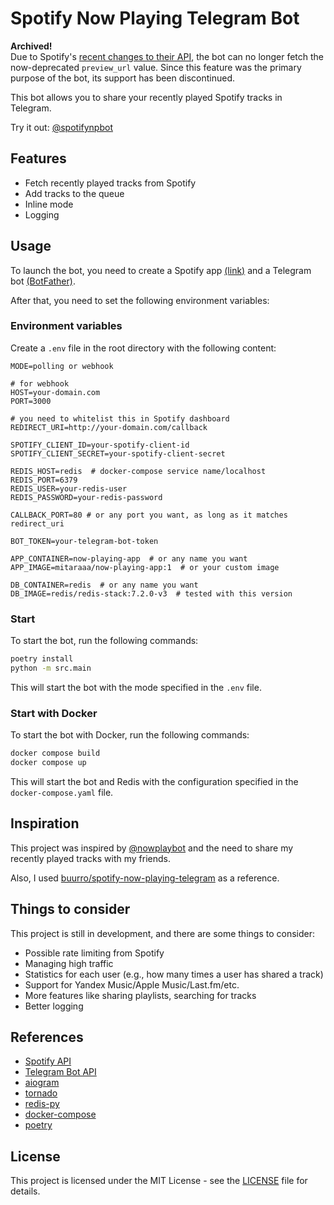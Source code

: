 # Spotify Now Playing Telegram Bot

**Archived!**  
Due to Spotify's [recent changes to their API](https://developer.spotify.com/blog/2024-11-27-changes-to-the-web-api), the bot can no longer fetch the now-deprecated `preview_url` value. Since this feature was the primary purpose of the bot, its support has been discontinued.

This bot allows you to share your recently played Spotify tracks in Telegram.

Try it out: [@spotifynpbot](https://t.me/spotifynpbot)

## Features

- Fetch recently played tracks from Spotify
- Add tracks to the queue
- Inline mode
- Logging

## Usage

To launch the bot, you need to create a Spotify app [(link)](https://developer.spotify.com/dashboard/create) and a Telegram bot [(BotFather)](https://t.me/botfather).

After that, you need to set the following environment variables:

### Environment variables

Create a `.env` file in the root directory with the following content:

```properties
MODE=polling or webhook

# for webhook
HOST=your-domain.com
PORT=3000

# you need to whitelist this in Spotify dashboard
REDIRECT_URI=http://your-domain.com/callback

SPOTIFY_CLIENT_ID=your-spotify-client-id
SPOTIFY_CLIENT_SECRET=your-spotify-client-secret

REDIS_HOST=redis  # docker-compose service name/localhost
REDIS_PORT=6379
REDIS_USER=your-redis-user
REDIS_PASSWORD=your-redis-password

CALLBACK_PORT=80 # or any port you want, as long as it matches redirect_uri

BOT_TOKEN=your-telegram-bot-token

APP_CONTAINER=now-playing-app  # or any name you want
APP_IMAGE=mitaraaa/now-playing-app:1  # or your custom image

DB_CONTAINER=redis  # or any name you want
DB_IMAGE=redis/redis-stack:7.2.0-v3  # tested with this version
```

### Start

To start the bot, run the following commands:

```sh
poetry install
python -m src.main
```

This will start the bot with the mode specified in the `.env` file.

### Start with Docker

To start the bot with Docker, run the following commands:

```sh
docker compose build
docker compose up
```

This will start the bot and Redis with the configuration specified in the `docker-compose.yaml` file.

## Inspiration

This project was inspired by [@nowplaybot](https://t.me/nowplaybot) and the need to share my recently played tracks with my friends.

Also, I used [buurro/spotify-now-playing-telegram](https://github.com/buurro/spotify-now-playing-telegram) as a reference.

## Things to consider

This project is still in development, and there are some things to consider:

- Possible rate limiting from Spotify
- Managing high traffic
- Statistics for each user (e.g., how many times a user has shared a track)
- Support for Yandex Music/Apple Music/Last.fm/etc.
- More features like sharing playlists, searching for tracks
- Better logging

## References

- [Spotify API](https://developer.spotify.com/documentation/web-api/)
- [Telegram Bot API](https://core.telegram.org/bots/api)
- [aiogram](https://docs.aiogram.dev/en/latest/)
- [tornado](https://www.tornadoweb.org/en/stable/)
- [redis-py](https://redis-py.readthedocs.io/en/stable/)
- [docker-compose](https://docs.docker.com/compose/)
- [poetry](https://python-poetry.org/)

## License

This project is licensed under the MIT License - see the [LICENSE](LICENSE) file for details.
